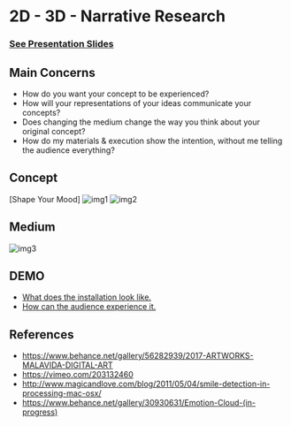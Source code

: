 # 2D - 3D - Narrative Research

### [See Presentation Slides](https://github.com/iristy318/mfadt-majorstudio-1/blob/master/Assignments/2D-3D/2D%263D_0916.pdf)

## Main Concerns
* How do you want your concept to be experienced?
* How will your representations of your ideas communicate your concepts?
* Does changing the medium change the way you think about your original concept?
* How do my materials & execution show the intention, without me telling the audience everything?

## Concept
[Shape Your Mood]
![img1](https://github.com/iristy318/mfadt-majorstudio-1/blob/master/Assignments/2D-3D/3D_concept1.png)
![img2](https://github.com/iristy318/mfadt-majorstudio-1/blob/master/Assignments/2D-3D/3D_concept2.png)

## Medium
![img3](https://github.com/iristy318/mfadt-majorstudio-1/blob/master/Assignments/2D-3D/3D_medium.png)

## DEMO
* [What does the installation look like.](https://youtu.be/dYfQu8kdlKA)
* [How can the audience experience it.](https://youtu.be/El1aQiKE42I)

## References
* https://www.behance.net/gallery/56282939/2017-ARTWORKS-MALAVIDA-DIGITAL-ART
* https://vimeo.com/203132460
* http://www.magicandlove.com/blog/2011/05/04/smile-detection-in-processing-mac-osx/
* https://www.behance.net/gallery/30930631/Emotion-Cloud-(in-progress)



